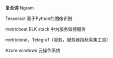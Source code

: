 **复合词** Ngram

Tesseract 基于Python的图像识别


metricbeat ELK stack 中为服务监控服务

metricbeat，Telegraf（服务，服务器指标采集工具）

Azure windows 云操作系统